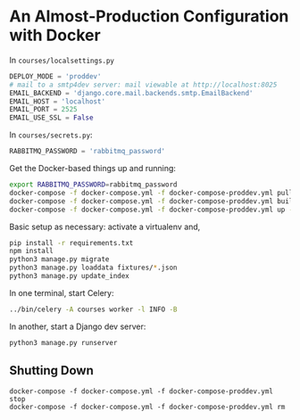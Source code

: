 # An Almost-Production Configuration with Docker

In `courses/localsettings.py`

```py
DEPLOY_MODE = 'proddev'
# mail to a smtp4dev server: mail viewable at http://localhost:8025
EMAIL_BACKEND = 'django.core.mail.backends.smtp.EmailBackend'
EMAIL_HOST = 'localhost'
EMAIL_PORT = 2525
EMAIL_USE_SSL = False
```

In `courses/secrets.py`:
```py
RABBITMQ_PASSWORD = 'rabbitmq_password'
```


Get the Docker-based things up and running:
```sh
export RABBITMQ_PASSWORD=rabbitmq_password
docker-compose -f docker-compose.yml -f docker-compose-proddev.yml pull
docker-compose -f docker-compose.yml -f docker-compose-proddev.yml build
docker-compose -f docker-compose.yml -f docker-compose-proddev.yml up -d
```

Basic setup as necessary: activate a virtualenv and,
```sh
pip install -r requirements.txt
npm install
python3 manage.py migrate
python3 manage.py loaddata fixtures/*.json
python3 manage.py update_index
```

In one terminal, start Celery:
```sh
../bin/celery -A courses worker -l INFO -B
```

In another, start a Django dev server:
```sh
python3 manage.py runserver
```

## Shutting Down

```shell
docker-compose -f docker-compose.yml -f docker-compose-proddev.yml stop
docker-compose -f docker-compose.yml -f docker-compose-proddev.yml rm
```


